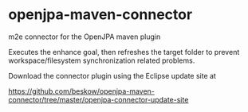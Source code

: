 # openjpa-maven-connector
m2e connector for the OpenJPA maven plugin

Executes the enhance goal, then refreshes the target folder to prevent workspace/filesystem synchronization related problems.

Download the connector plugin using the Eclipse update site at

https://github.com/beskow/openjpa-maven-connector/tree/master/openjpa-connector-update-site